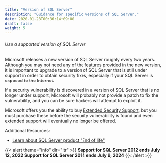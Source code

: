 ```yaml
---
title: "Version of SQL Server"
description: "Guidance for specific versions of SQL Server."
date: 2020-01-28T00:36:14+09:00
draft: false
weight: 5
---
```


###### Use a supported version of SQL Server

Microsoft releases a new version of SQL Server roughly every two years.  Although you may not need any of the features provided in the new version, it is important to upgrade to a version of SQL Server that is still under support in order to obtain security fixes, especially if your SQL Server is exposed to the Internet.

If a security vulnerability is discovered in a version of SQL Server that is no longer under support, Microsoft will probably not provide a patch to fix the vulnerability, and you can be sure hackers will attempt to exploit it.

Microsoft offers you the ability to buy [Extended Security Support](https://docs.microsoft.com/en-us/sql/sql-server/end-of-support/sql-server-extended-security-updates), but you must purchase these before the security vulnerability is found and even extended support will eventually no longer be offered.

Additional Resources:

* [Learn about SQL Server product "End of life"](https://www.lansweeper.com/eol/a-comprehensive-guide-to-sql-server-end-of-life/)

{{< alert theme="info" dir="ltr" >}} **Support for SQL Server 2012 ends July 12, 2022
Support for SQL Server 2014 ends July  9, 2024**
{{< /alert >}}